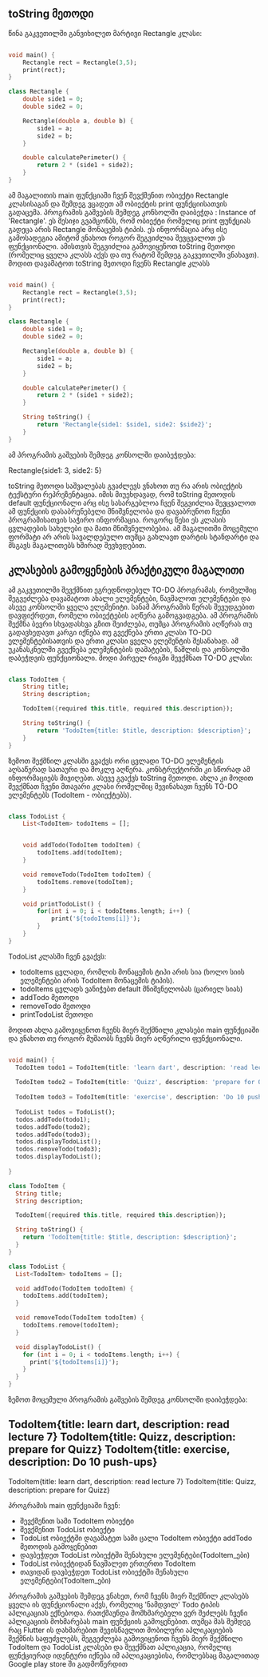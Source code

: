 ## toString მეთოდი

წინა გაკვეთილში განვიხილეთ მარტივი Rectangle კლასი:

```dart

void main() {
    Rectangle rect = Rectangle(3,5);
    print(rect);
}

class Rectangle {
    double side1 = 0;
    double side2 = 0;

    Rectangle(double a, double b) {
        side1 = a;
        side2 = b;
    }

    double calculatePerimeter() {
        return 2 * (side1 + side2);
    }
}

```

ამ მაგალითის main ფუნქციაში ჩვენ შევქმენით ობიექტი Rectangle კლასისაგან და შემდეგ ვცადეთ ამ ობიექტის print ფუნქციისათვის გადაცემა.
პროგრამის გაშვების შემდეგ კონსოლში დაიბეჭდა : Instance of 'Rectangle'. ეს მესიჯი გვამცონბს, რომ ობიექტი რომელიც print ფუნქციას გადეცა არის Rectangle მონაცემის ტიპის. ეს ინფორმაცია არც ისე გამოსადეგია ამიტომ ვნახოთ როგორ შეგვიძლია შევცვალოთ ეს ფუნქციონალი. ამისთვის შეგვიძლია გამოვიყენოთ toString მეთოდი (რომელიც ყველა კლასს აქვს და თუ რატომ შემდეგ გაკვეთილში ვნახავთ). მოდით დავამატოთ toString მეთოდი ჩვენს Rectangle კლასს

```dart

void main() {
    Rectangle rect = Rectangle(3,5);
    print(rect);
}

class Rectangle {
    double side1 = 0;
    double side2 = 0;

    Rectangle(double a, double b) {
        side1 = a;
        side2 = b;
    }

    double calculatePerimeter() {
        return 2 * (side1 + side2);
    }

    String toString() {
        return 'Rectangle{side1: $side1, side2: $side2}';
    }
}

```

ამ პროგრამის გაშვების შემდეგ კონსოლში დაიბეჭდება: 

Rectangle{side1: 3, side2: 5}

toString მეთოდი საშვალებას გვაძლევს ვნახოთ თუ რა არის ობიექტის ტექსტური რეპრეზენტაცია. იმის მიუეხდავად, რომ toString მეთოდის default ფუნქციონალი არც ისე სასარგებლოა ჩვენ შეგვიძლია შევცვალოთ ამ ფუნქციის დასაბრუნებელი მნიშვნელობა და დავაბრუნოთ ჩვენი პროგრამისათვის საჭირო ინფორმაცია. როგორც წესი ეს კლასის ცვლადების სახელები და მათი მნიშვნელობებია. ამ მაგალითში მოცემული ფორმატი არ არის სავალდებულო თუმცა გახლავთ დარტის სტანდარტი და მსგავს მაგალითებს ხშირად შევხვდებით.


## კლასების გამოყენების პრაქტიკული მაგალითი

ამ გაკვეთილში შევქმნით ეგრედწოდებულ TO-DO პროგრამას, რომელშიც შეგვეძლება დავამატოთ ახალი ელემენტები, წავშალოთ ელემენტები და ასევე კონსოლში ყველა ელემენიტი. სანამ პროგრამის წერას შევუდგებით დავფიქრდეთ, რომელი ობიექტების აღწერა გამოგვადგება. ამ პროგრამის შექმნა ბევრი სხვადასხვა გზით შეიძლება, თუმცა პროგრამის აღწერას თუ გადავხედავთ კარგი იქნება თუ გვექნება ერთი კლასი TO-DO ელემენტებისათვის და ერთი კლასი ყველა ელემენტის შესანახად. ამ უკანასკნელში გვექნება ელემენტების დამატების, წაშლის და კონსოლში დაბეჭდვის ფუნქციონალი. მოდი პირველ რიგში შევქმნათ TO-DO კლასი:

```dart

class TodoItem {
    String title;
    String description;

    TodoItem({required this.title, required this.description});

    String toString() {
        return 'TodoItem{title: $title, description: $description}';
    }
}

```

ზემოთ შექმნილ კლასში გვაქვს ორი ცვლადი TO-DO ელემენტის აღსაწერად სათაური და მოკლე აღწერა. კონსტრუქტორში კი სწორად ამ ინფორმაციებს მივიღებთ. ასევე გვაქვს toString მეთოდი. ახლა კი მოდით შევქმნათ ჩვენი მთავარი კლასი რომელშიც შევინახავთ ჩვენს TO-DO ელემენტებს (TodoItem - ობიექტებს).

```dart

class TodoList {
    List<TodoItem> todoItems = [];


    void addTodo(TodoItem todoItem) {
        todoItems.add(todoItem);
    }

    void removeTodo(TodoItem todoItem) {
        todoItems.remove(todoItem);
    }

    void printTodoList() {
        for(int i = 0; i < todoItems.length; i++) {
            print('${todoItems[i]}');
        }
    }
}

```

TodoList კლასში ჩვენ გვაქვს: 
 - todoItems ცვლადი, რომლის მონაცემის ტიპი არის სია (ხოლო სიის ელემენტები არის TodoItem მონაცემის ტიპის).
 - todoItems ცვლადს ვანიჭებთ default მნიშვნელობას (ცარიელ სიას)
 - addTodo მეთოდი
 - removeTodo მეთოდი
 - printTodoList მეთოდი

მოდით ახლა გამოვიყენოთ ჩვენს მიერ შექმნილი კლასები main ფუნქციაში და ვნახოთ თუ როგორ მუშაობს ჩვენს მიერ აღწერილი ფუნქციონალი.

```dart

void main() {
  TodoItem todo1 = TodoItem(title: 'learn dart', description: 'read lecture 7');
  
  TodoItem todo2 = TodoItem(title: 'Quizz', description: 'prepare for Quizz');
  
  TodoItem todo3 = TodoItem(title: 'exercise', description: 'Do 10 push-ups');
  
  TodoList todos = TodoList();
  todos.addTodo(todo1);
  todos.addTodo(todo2);
  todos.addTodo(todo3);
  todos.displayTodoList();
  todos.removeTodo(todo3);
  todos.displayTodoList();
  
}

class TodoItem {
  String title;
  String description;

  TodoItem({required this.title, required this.description});

  String toString() {
    return 'TodoItem{title: $title, description: $description}';
  }
}

class TodoList {
  List<TodoItem> todoItems = [];

  void addTodo(TodoItem todoItem) {
    todoItems.add(todoItem);
  }

  void removeTodo(TodoItem todoItem) {
    todoItems.remove(todoItem);
  }

  void displayTodoList() {
    for (int i = 0; i < todoItems.length; i++) {
      print('${todoItems[i]}');
    }
  }
}

```

ზემოთ მოცემული პროგრამის გაშვების შემდეგ კონსოლში დაიბეჭდება:

TodoItem{title: learn dart, description: read lecture 7}
TodoItem{title: Quizz, description: prepare for Quizz}
TodoItem{title: exercise, description: Do 10 push-ups}
--------------------------
TodoItem{title: learn dart, description: read lecture 7}
TodoItem{title: Quizz, description: prepare for Quizz}

პროგრამის main ფუნქციაში ჩვენ:
- შევქმენით სამი TodoItem ობიექტი
- შევქმენით TodoList ობიექტი
- TodoList ობიექტში დავამატეთ სამი ცალი TodoItem ობიექტი addTodo მეთოდის გამოყენებით
- დავბეჭდეთ TodoList ობიექტში შენახული ელემენტები(TodoItem_ები)
- TodoList ობიექტიდან წავშალეთ ერთერთი TodoItem
- თავიდან დავბეჭდეთ TodoList ობიექტში შენახული ელემენტები(TodoItem_ები)

პროგრამის გაშვების შემდეგ ვნახეთ, რომ ჩვენს მიერ შექმნილ კლასებს ყველა ის ფუნქციონალი აქვს, რომელიც 'ნამდვილ' Todo ტიპის აპლიკაციას ექნებოდა.
რათქმაუნდა მომხმარებელი ვერ შეძლებს ჩვენი აპლიკაციის მოხმარებას main ფუნქციის გამოყენებით. თუმცა მას შემდეგ რაც Flutter ის დახმარებით შევისწავლით მობილური აპლიკაციების შექმნის საფუძვლებს, შეგვეძლება გამოვიყენოთ ჩვენს მიერ შექმნილი TodoItem და TodoList კლასები და შევქმნათ აპლიკაცია, რომელიც ფუნქციურად იდენტური იქნება იმ აპლიკაციებისა, რომლებსაც მაგალითად Google play store ში გადმოწერდით

